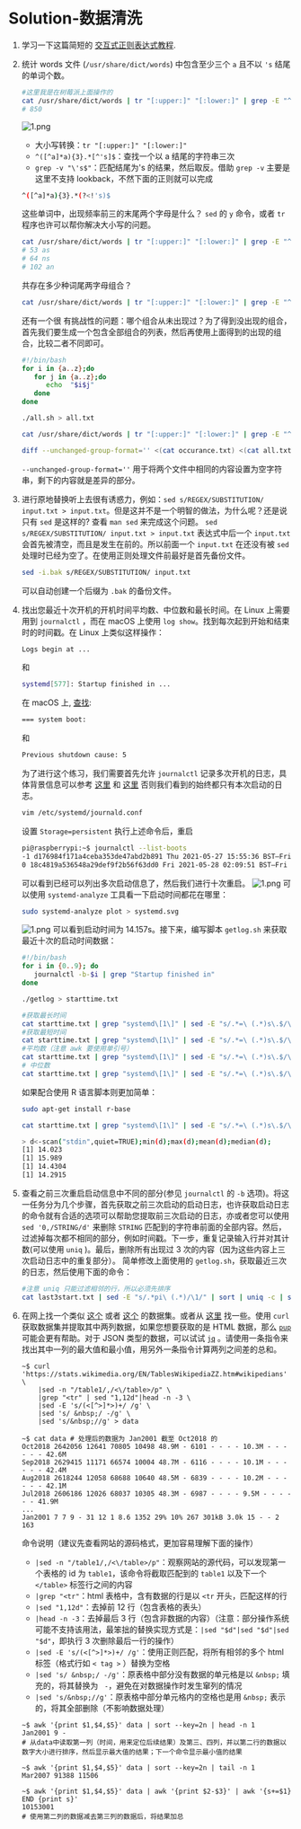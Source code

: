# Solution-数据清洗

1. 学习一下这篇简短的 [交互式正则表达式教程](https://regexone.com/).
2. 统计 words 文件 (`/usr/share/dict/words`) 中包含至少三个 `a` 且不以 `'s` 结尾的单词个数。

   ```bash
   #这里我是在树莓派上面操作的
   cat /usr/share/dict/words | tr "[:upper:]" "[:lower:]" | grep -E "^([^a]*a){3}.*$" | grep -v "'s$" | wc -l
   # 850
   ```

   ![1.png](images/4/1.png)
   - 大小写转换：`tr "[:upper:]" "[:lower:]"`  
   - `^([^a]*a){3}.*[^'s]$`：查找一个以 a 结尾的字符串三次
   - `grep -v "\'s$"`：匹配结尾为's 的结果，然后取反。借助 `grep -v` 主要是这里不支持 lookback，不然下面的正则就可以完成

   ```bash
   ^([^a]*a){3}.*(?<!'s)$
   ```

   这些单词中，出现频率前三的末尾两个字母是什么？ `sed` 的 `y` 命令，或者 `tr` 程序也许可以帮你解决大小写的问题。

   ```bash
   cat /usr/share/dict/words | tr "[:upper:]" "[:lower:]" | grep -E "^([^a]*a){3}.*$" | grep -v "'s$" | sed -E "s/.*([a-z]{2})$/\1/" | sort | uniq -c | sort | tail -n3
   # 53 as
   # 64 ns
   # 102 an
   ```

   共存在多少种词尾两字母组合？

   ```bash
   cat /usr/share/dict/words | tr "[:upper:]" "[:lower:]" | grep -E "^([^a]*a){3}.*$" | grep -v "'s$" | sed -E "s/.*([a-z]{2})$/\1/" | sort | uniq | wc -l
   ```

   还有一个很 有挑战性的问题：哪个组合从未出现过？为了得到没出现的组合，首先我们要生成一个包含全部组合的列表，然后再使用上面得到的出现的组合，比较二者不同即可。

   ```bash
   #!/bin/bash
   for i in {a..z};do
      for j in {a..z};do
         echo  "$i$j"
      done
   done
   ```

   ```bash
   ./all.sh > all.txt
   ```

   ```bash
   cat /usr/share/dict/words | tr "[:upper:]" "[:lower:]" | grep -E "^([^a]*a){3}.*$" | grep -v "'s$" | sed -E "s/.*([a-z]{2})$/\1/" | sort | uniq > occurance.txt
   ```

   ```bash
   diff --unchanged-group-format='' <(cat occurance.txt) <(cat all.txt) | wc -l
   ```

   `--unchanged-group-format=''` 用于将两个文件中相同的内容设置为空字符串，剩下的内容就是差异的部分。
3. 进行原地替换听上去很有诱惑力，例如：`sed s/REGEX/SUBSTITUTION/ input.txt > input.txt`。但是这并不是一个明智的做法，为什么呢？还是说只有 `sed` 是这样的? 查看 `man sed` 来完成这个问题。  `sed s/REGEX/SUBSTITUTION/ input.txt > input.txt` 表达式中后一个 `input.txt` 会首先被清空，而且是发生在前的。所以前面一个 `input.txt` 在还没有被 `sed` 处理时已经为空了。在使用正则处理文件前最好是首先备份文件。

   ```bash
   sed -i.bak s/REGEX/SUBSTITUTION/ input.txt
   ```

   可以自动创建一个后缀为 `.bak` 的备份文件。
4. 找出您最近十次开机的开机时间平均数、中位数和最长时间。在 Linux 上需要用到 `journalctl` ，而在 macOS 上使用 `log show`。找到每次起到开始和结束时的时间戳。在 Linux 上类似这样操作：

   ```bash
   Logs begin at ...
   ```

   和

   ```bash
   systemd[577]: Startup finished in ...
   ```

   在 macOS 上, [查找](https://eclecticlight.co/2018/03/21/macos-unified-log-3-finding-your-way/):

   ```bash
   === system boot:
   ```

   和

   ```bash
   Previous shutdown cause: 5
   ```

   为了进行这个练习，我们需要首先允许 `journalctl` 记录多次开机的日志，具体背景信息可以参考 [这里](https://www.digitalocean.com/community/tutorials/how-to-use-journalctl-to-view-and-manipulate-systemd-logs) 和 [这里](https://askubuntu.com/questions/765315/how-to-find-previous-boot-log-after-ubuntu-16-04-restarts) 否则我们看到的始终都只有本次启动的日志。

   ```bash
   vim /etc/systemd/journald.conf
   ```

   设置 `Storage=persistent` 执行上述命令后，重启

   ```bash
   pi@raspberrypi:~$ journalctl --list-boots
   -1 d176984f171a4ceba353de47abd2b891 Thu 2021-05-27 15:55:36 BST—Fri 2021-05-28 02:09:50 BST
   0 18c4819a536548a29def9f2b56f63dd0 Fri 2021-05-28 02:09:51 BST—Fri 2021-05-28 02:25:50 BST
   ```

   可以看到已经可以列出多次启动信息了，然后我们进行十次重启。
   ![1.png](images/4/2.png)
   可以使用 `systemd-analyze` 工具看一下启动时间都花在哪里：

   ```bash
   sudo systemd-analyze plot > systemd.svg
   ```

   ![1.png](images/4/3.svg)
   可以看到启动时间为 14.157s。接下来，编写脚本 `getlog.sh` 来获取最近十次的启动时间数据：

   ```bash
   #!/bin/bash
   for i in {0..9}; do
      journalctl -b-$i | grep "Startup finished in"
   done
   ```

   ```bash
   ./getlog > starttime.txt
   ```

   ```bash
   #获取最长时间
   cat starttime.txt | grep "systemd\[1\]" | sed -E "s/.*=\ (.*)s\.$/\1/"| sort | tail -n1
   #获取最短时间
   cat starttime.txt | grep "systemd\[1\]" | sed -E "s/.*=\ (.*)s\.$/\1/"| sort -r | tail -n1
   #平均数（注意 awk 要使用单引号）
   cat starttime.txt | grep "systemd\[1\]" | sed -E "s/.*=\ (.*)s\.$/\1/"| paste -sd+ | bc -l | awk '{print $1/10}'
   # 中位数
   cat starttime.txt | grep "systemd\[1\]" | sed -E "s/.*=\ (.*)s\.$/\1/"| sort |paste -sd\  | awk '{print ($5+$6)/2}'
   ```

   如果配合使用 R 语言脚本则更加简单：

   ```bash
   sudo apt-get install r-base
   ```

   ```bash
   cat starttime.txt | grep "systemd\[1\]" | sed -E "s/.*=\ (.*)s\.$/\1/"| sort | R -e 'd<-scan("stdin",quiet=TRUE);min(d);max(d);mean(d);median(d);'
   ```

   ```bash
   > d<-scan("stdin",quiet=TRUE);min(d);max(d);mean(d);median(d);
   [1] 14.023
   [1] 15.989
   [1] 14.4304
   [1] 14.2915
   ```

5. 查看之前三次重启启动信息中不同的部分(参见 `journalctl` 的 `-b` 选项)。将这一任务分为几个步骤，首先获取之前三次启动的启动日志，也许获取启动日志的命令就有合适的选项可以帮助您提取前三次启动的日志，亦或者您可以使用 `sed '0,/STRING/d'` 来删除 `STRING` 匹配到的字符串前面的全部内容。然后，过滤掉每次都不相同的部分，例如时间戳。下一步，重复记录输入行并对其计数(可以使用 `uniq` )。最后，删除所有出现过 3 次的内容（因为这些内容上三次启动日志中的重复部分）。
简单修改上面使用的 `getlog.sh`，获取最近三次的日志，然后使用下面的命令：

   ```bash
   #注意 uniq 只能过滤相邻的行，所以必须先排序
   cat last3start.txt | sed -E "s/.*pi\ (.*)/\1/" | sort | uniq -c | sort | awk '$1!=3  { print }'
   ```

6. 在网上找一个类似 [这个](https://stats.wikimedia.org/EN/TablesWikipediaZZ.htm) 或者 [这个](https://ucr.fbi.gov/crime-in-the-u.s/2016/crime-in-the-u.s.-2016/topic-pages/tables/table-1) 的数据集。或者从 [这里](https://www.springboard.com/blog/free-public-data-sets-data-science-project/) 找一些。使用 `curl` 获取数据集并提取其中两列数据，如果您想要获取的是 HTML 数据，那么 [`pup`](https://github.com/EricChiang/pup) 可能会更有帮助。对于 JSON 类型的数据，可以试试 [`jq`](https://stedolan.github.io/jq/) 。请使用一条指令来找出其中一列的最大值和最小值，用另外一条指令计算两列之间差的总和。

   ```shell
   ~$ curl 'https://stats.wikimedia.org/EN/TablesWikipediaZZ.htm#wikipedians' \
       |sed -n "/table1/,/<\/table>/p" \
       |grep "<tr" | sed "1,12d"|head -n -3 \
       |sed -E 's/(<[^>]*>)+/ /g' \
       |sed 's/ &nbsp;/ -/g' \
       |sed 's/&nbsp;//g' > data
   
   ~$ cat data # 处理后的数据为 Jan2001 截至 Oct2018 的
   Oct2018 2642056 12641 70805 10498 48.9M - 6101 - - - - 10.3M - - - - - - 42.6M 
   Sep2018 2629415 11171 66574 10004 48.7M - 6116 - - - - 10.1M - - - - - - 42.4M 
   Aug2018 2618244 12058 68688 10640 48.5M - 6839 - - - - 10.2M - - - - - - 42.1M 
   Jul2018 2606186 12026 68037 10305 48.3M - 6987 - - - - 9.5M - - - - - - 41.9M 
   ...
   Jan2001 7 7 9 - 31 12 1 8.6 1352 29% 10% 267 301kB 3.0k 15 - - 2 163 
   ```

   命令说明（建议先查看网站的源码格式，更加容易理解下面的操作）

   - `|sed -n "/table1/,/<\/table>/p"`：观察网站的源代码，可以发现第一个表格的 id 为 `table1`，该命令将截取匹配到的 `table1` 以及下一个 `</table>` 标签行之间的内容
   - `|grep "<tr"`：html 表格中，含有数据的行是以 `<tr` 开头，匹配这样的行
   - `|sed "1,12d"`：去掉前 12 行（包含表格的表头）
   - `|head -n -3`：去掉最后 3 行（包含非数据的内容）（注意：部分操作系统可能不支持该用法，最笨拙的替换实现方式是：`|sed "$d"|sed "$d"|sed "$d"`，即执行 3 次删除最后一行的操作）
   - `|sed -E 's/(<[^>]*>)+/ /g'`：使用正则匹配，将所有相邻的多个 html 标签（格式行如 `< tag >` ）替换为空格
   - `|sed 's/ &nbsp;/ -/g'`：原表格中部分没有数据的单元格是以 `&nbsp;` 填充的，将其替换为 ` -`，避免在对数据操作时发生窜列的情况
   - `|sed 's/&nbsp;//g'`：原表格中部分单元格内的空格也是用 `&nbsp;` 表示的，将其全部删除（不影响数据处理）

   ```shell
   ~$ awk '{print $1,$4,$5}' data | sort --key=2n | head -n 1
   Jan2001 9 -
   # 从data中读取第一列（时间，用来定位后续结果）及第三、四列，并以第二行的数据以数字大小进行排序，然后显示最大值的结果；下一个命令显示最小值的结果

   ~$ awk '{print $1,$4,$5}' data | sort --key=2n | tail -n 1
   Mar2007 91388 11506

   ~$ awk '{print $1,$4,$5}' data | awk '{print $2-$3}' | awk '{s+=$1} END {print s}'
   10153001
   # 使用第二列的数据减去第三列的数据后，将结果加总
   ```

